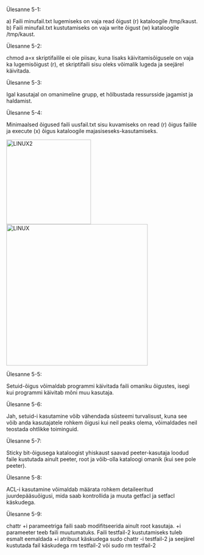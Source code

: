 
Ülesanne 5-1:

a) Faili minufail.txt lugemiseks on vaja read õigust (r) kataloogile /tmp/kaust.
b) Faili minufail.txt kustutamiseks on vaja write õigust (w) kataloogile /tmp/kaust.


Ülesanne 5-2:

chmod a=x skriptifailile ei ole piisav, kuna lisaks käivitamisõigusele on vaja ka lugemisõigust (r), et skriptifaili sisu oleks võimalik lugeda ja seejärel käivitada.


Ülesanne 5-3:

Igal kasutajal on omanimeline grupp, et hõlbustada ressursside jagamist ja haldamist.


Ülesanne 5-4:

Minimaalsed õigused faili uusfail.txt sisu kuvamiseks on read (r) õigus failile ja execute (x) õigus kataloogile majasiseseks-kasutamiseks.



<img width="222" alt="LINUX2" src="https://github.com/daum88/opsys2023/assets/68275432/880d240f-cfff-436b-9df1-49c061cbd502">
<img width="371" alt="LINUX" src="https://github.com/daum88/opsys2023/assets/68275432/8d1112c8-50b2-4665-930e-8e8e65fe9381">




Ülesanne 5-5:

Setuid-õigus võimaldab programmi käivitada faili omaniku õigustes, isegi kui programmi käivitab mõni muu kasutaja.


Ülesanne 5-6:

Jah, setuid-i kasutamine võib vähendada süsteemi turvalisust, kuna see võib anda kasutajatele rohkem õigusi kui neil peaks olema, võimaldades neil teostada ohtlikke toiminguid.


Ülesanne 5-7:

Sticky bit-õigusega kataloogist yhiskaust saavad peeter-kasutaja loodud faile kustutada ainult peeter, root ja võib-olla kataloogi omanik (kui see pole peeter).


Ülesanne 5-8:

ACL-i kasutamine võimaldab määrata rohkem detaileeritud juurdepääsuõigusi, mida saab kontrollida ja muuta getfacl ja setfacl käskudega.


Ülesanne 5-9:

chattr +i parameetriga faili saab modifitseerida ainult root kasutaja. +i parameeter teeb faili muutumatuks. Faili testfail-2 kustutamiseks tuleb esmalt eemaldada +i atribuut käskudega sudo chattr -i testfail-2 ja seejärel kustutada fail käskudega rm testfail-2 või sudo rm testfail-2
